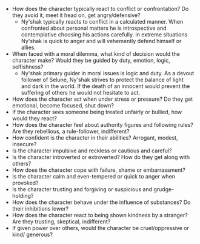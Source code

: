 - How does the character typically react to conflict or confrontation? Do they avoid it, meet it head on, get angry/defensive?
	- Ny'shak typically reacts to conflict in a calculated manner. When confronted about personal matters he is introspective and contemplative choosing his actions carefully. in extreme situations Ny'shak is quick to anger and will vehemently  defend himself or allies. 
- When faced with a moral dilemma, what kind of decision would the character make? Would they be guided by duty, emotion, logic, selfishness?
	- Ny'shak primary guider in moral issues is logic and duty. As a devout follower of Selune, Ny'shak strives to protect the balance of light and dark in the world. If the death of an innocent would prevent the suffering of others he would not hesitate to act. 
- How does the character act when under stress or pressure? Do they get emotional, become focused, shut down?
- If the character sees someone being treated unfairly or bullied, how would they react?
- How does the character feel about authority figures and following rules? Are they rebellious, a rule-follower, indifferent?
- How confident is the character in their abilities? Arrogant, modest, insecure?
- Is the character impulsive and reckless or cautious and careful?
- Is the character introverted or extroverted? How do they get along with others?
- How does the character cope with failure, shame or embarrassment?
- Is the character calm and even-tempered or quick to anger when provoked?
- Is the character trusting and forgiving or suspicious and grudge-holding?
- How does the character behave under the influence of substances? Do their inhibitions lower?
- How does the character react to being shown kindness by a stranger? Are they trusting, skeptical, indifferent?
- If given power over others, would the character be cruel/oppressive or kind/ generous?